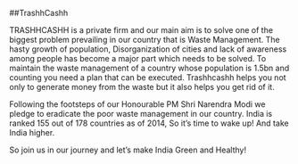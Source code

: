 ##TrashhCashh

TRASHHCASHH is a private firm and our main aim is to solve one of the biggest problem prevailing in our country that is Waste Management. The hasty growth of population, Disorganization of cities and lack of awareness among people has become a major part which needs to be solved. To maintain the waste management of a country whose population is 1.5bn and counting you need a plan that can be executed. Trashhcashh helps you not only to generate money from the waste but it also helps you get rid of it. 

Following the footsteps of our Honourable PM Shri Narendra Modi we pledge to eradicate the poor waste management in our country. India is ranked 155 out of 178 countries as of 2014, So it’s time to wake up! And take India higher. 

So join us in our journey and let’s make India Green and Healthy!
